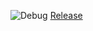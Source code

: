 ![Debug](https://github.com/Merovech/ColorizedConsole/actions/workflows/ci-build-debug.yml/badge.svg) [Release](https://github.com/Merovech/ColorizedConsole/actions/workflows/ci-build-release.yml/badge.svg)
